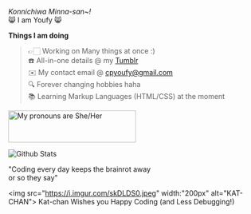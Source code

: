 <em>Konnichiwa Minna-san~!</em>\
😸 I am Youfy 😸


<strong>Things I am doing</strong>
> 👉🏻 Working on Many things at once :)\
 ☎️ All-in-one details @ my <a href="https://www.tumblr.com/blog/cpyoufy">Tumblr</a>\
 ✉️ My contact email @ cpyoufy@gmail.com\
 🔍 Forever changing hobbies haha\
 📚 Learning Markup Languages (HTML/CSS) at the moment
 
 
<a href="https://pronouns.vercel.app" title="Pronouns">
  <img src="https://pronouns.vercel.app/She/Her?gradient=azur%20lane" width="256" height="64" alt="My pronouns are She/Her">
</a>


![Github Stats](https://github-readme-stats.vercel.app/api/top-langs/?username=Cp-Youfy&theme=dark)

"Coding every day keeps the brainrot away\
or so they say"

<img src="https://i.imgur.com/skDLDS0.jpeg" width:"200px" alt="KAT-CHAN"> Kat-chan Wishes you Happy Coding (and Less Debugging!)

